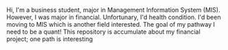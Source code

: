 Hi, I'm a business student, major in Management Information System (MIS). However, I was major in financial. Unfortunary, I'd health condition. I'd been moving to MIS which is another field interested.
The goal of my pathway I need to be a quant!
This repository is accumulate about my financial project; one path is interesting

